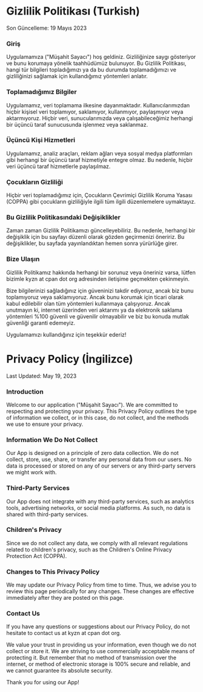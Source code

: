# Gizlilik Politikası (Turkish)

Son Güncelleme: 19 Mayıs 2023

### Giriş

Uygulamamıza ("Müşahit Sayacı") hoş geldiniz. Gizliliğinize saygı gösteriyor ve bunu korumaya yönelik taahhüdümüz bulunuyor. Bu Gizlilik Politikası, hangi tür bilgileri topladığımızı ya da bu durumda toplamadığımızı ve gizliliğinizi sağlamak için kullandığımız yöntemleri anlatır.

### Toplamadığımız Bilgiler

Uygulamamız, veri toplamama ilkesine dayanmaktadır. Kullanıcılarımızdan hiçbir kişisel veri toplamıyor, saklamıyor, kullanmıyor, paylaşmıyor veya aktarmıyoruz. Hiçbir veri, sunucularımızda veya çalışabileceğimiz herhangi bir üçüncü taraf sunucusunda işlenmez veya saklanmaz.

### Üçüncü Kişi Hizmetleri

Uygulamamız, analiz araçları, reklam ağları veya sosyal medya platformları gibi herhangi bir üçüncü taraf hizmetiyle entegre olmaz. Bu nedenle, hiçbir veri üçüncü taraf hizmetlerle paylaşılmaz.

### Çocukların Gizliliği

Hiçbir veri toplamadığımız için, Çocukların Çevrimiçi Gizlilik Koruma Yasası (COPPA) gibi çocukların gizliliğiyle ilgili tüm ilgili düzenlemelere uymaktayız.

### Bu Gizlilik Politikasındaki Değişiklikler

Zaman zaman Gizlilik Politikamızı güncelleyebiliriz. Bu nedenle, herhangi bir değişiklik için bu sayfayı düzenli olarak gözden geçirmenizi öneririz. Bu değişiklikler, bu sayfada yayınlandıktan hemen sonra yürürlüğe girer.

### Bize Ulaşın

Gizlilik Politikamız hakkında herhangi bir sorunuz veya öneriniz varsa, lütfen bizimle kyzn at cpan dot org adresinden iletişime geçmekten çekinmeyin.

Bize bilgilerinizi sağladığınız için güveninizi takdir ediyoruz, ancak biz bunu toplamıyoruz veya saklamıyoruz. Ancak bunu korumak için ticari olarak kabul edilebilir olan tüm yöntemleri kullanmaya çalışıyoruz. Ancak unutmayın ki, internet üzerinden veri aktarımı ya da elektronik saklama yöntemleri %100 güvenli ve güvenilir olmayabilir ve biz bu konuda mutlak güvenliği garanti edemeyiz.

Uygulamamızı kullandığınız için teşekkür ederiz!


# Privacy Policy (İngilizce)

Last Updated: May 19, 2023

### Introduction

Welcome to our application ("Müşahit Sayacı"). We are committed to respecting and protecting your privacy. This Privacy Policy outlines the type of information we collect, or in this case, do not collect, and the methods we use to ensure your privacy.

### Information We Do Not Collect

Our App is designed on a principle of zero data collection. We do not collect, store, use, share, or transfer any personal data from our users. No data is processed or stored on any of our servers or any third-party servers we might work with.

### Third-Party Services

Our App does not integrate with any third-party services, such as analytics tools, advertising networks, or social media platforms. As such, no data is shared with third-party services.

### Children's Privacy

Since we do not collect any data, we comply with all relevant regulations related to children's privacy, such as the Children's Online Privacy Protection Act (COPPA).

### Changes to This Privacy Policy

We may update our Privacy Policy from time to time. Thus, we advise you to review this page periodically for any changes. These changes are effective immediately after they are posted on this page.

### Contact Us

If you have any questions or suggestions about our Privacy Policy, do not hesitate to contact us at kyzn at cpan dot org.

We value your trust in providing us your information, even though we do not collect or store it. We are striving to use commercially acceptable means of protecting it. But remember that no method of transmission over the internet, or method of electronic storage is 100% secure and reliable, and we cannot guarantee its absolute security.

Thank you for using our App!
